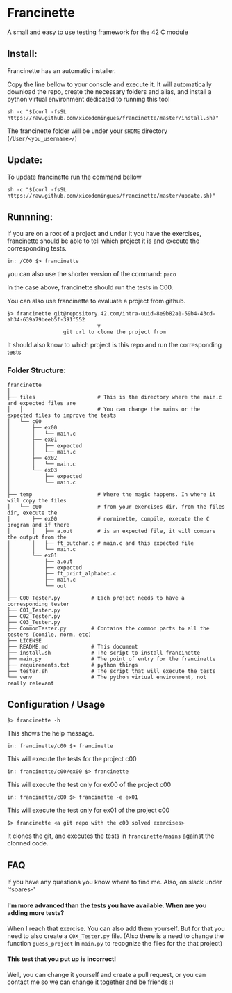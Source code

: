 # Francinette
A small and easy to use testing framework for the 42 C module

## Install:
Francinette has an automatic installer.

Copy the line bellow to your console and execute it. It will automatically download the repo,
create the necessary folders and alias, and install a python virtual environment dedicated to running this tool

```
sh -c "$(curl -fsSL https://raw.github.com/xicodomingues/francinette/master/install.sh)"
```

The francinette folder will be under your `$HOME` directory (`/User/<you_username>/`)

## Update:
To update francinette run the command bellow

```
sh -c "$(curl -fsSL https://raw.github.com/xicodomingues/francinette/master/update.sh)"
```

## Runnning:

If you are on a root of a project and under it you have the exercises, francinette should be
able to tell which project it is and execute the corresponding tests.

```
in: /C00 $> francinette
```

you can also use the shorter version of the command: `paco`

In the case above, francinette should run the tests in C00.

You can also use francinette to evaluate a project from github.

```
$> francinette git@repository.42.com/intra-uuid-8e9b82a1-59b4-43cd-ah34-639a79beeb5f-391f552
                             v
                  git url to clone the project from
```

It should also know to which project is this repo and run the corresponding tests

### Folder Structure:
```
francinette
│
├── files                    # This is the directory where the main.c and expected files are
│   │                        # You can change the mains or the expected files to improve the tests
│   └── c00
│       ├── ex00
│       │   └── main.c
│       ├── ex01
│       │   ├── expected
│       │   └── main.c
│       ├── ex02
│       │   └── main.c
│       └── ex03
│           ├── expected
│           └── main.c
│
├── temp                     # Where the magic happens. In where it will copy the files
│   └── c00                  # from your exercises dir, from the files dir, execute the
│       ├── ex00             # norminette, compile, execute the C program and if there
│       │   ├── a.out        # is an expected file, it will compare the output from the
│       │   ├── ft_putchar.c # main.c and this expected file
│       │   └── main.c
│       └── ex01
│           ├── a.out
│           ├── expected
│           ├── ft_print_alphabet.c
│           ├── main.c
│           └── out
│
├── C00_Tester.py          # Each project needs to have a corresponding tester
├── C01_Tester.py
├── C02_Tester.py
├── C03_Tester.py
├── CommonTester.py        # Contains the common parts to all the testers (comile, norm, etc)
├── LICENSE
├── README.md              # This document
├── install.sh             # The script to install francinette
├── main.py                # The point of entry for the francinette
├── requirements.txt       # python things
├── tester.sh              # The script that will execute the tests
└── venv                   # The python virtual environment, not really relevant
```

## Configuration / Usage

```
$> francinette -h
```
This shows the help message.

```
in: francinette/c00 $> francinette
```

This will execute the tests for the project c00

```
in: francinette/c00/ex00 $> francinette
```

This will execute the test only for ex00 of the project c00


```
in: francinette/c00 $> francinette -e ex01
```

This will execute the test only for ex01 of the project c00

```
$> francinette <a git repo with the c00 solved exercises>
```

It clones the git, and executes the tests in `francinette/mains` against the clonned code.


## FAQ

If you have any questions you know where to find me. Also, on slack under 'fsoares-'

#### I'm more advanced than the tests you have available. When are you adding more tests?

When I reach that exercise. You can also add them yourself. But for that you need to also
create a `C0X_Tester.py` file. (Also there is a need to change the function `guess_project`
in `main.py` to recognize the files for the that project)

#### This test that you put up is incorrect!

Well, you can change it yourself and create a pull request, or you can contact me so we can
change it together and be friends :)